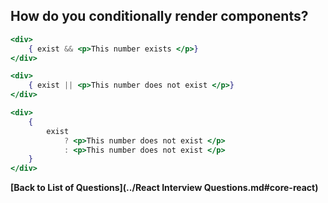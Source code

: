 ## How do you conditionally render components?

```jsx
<div>
    { exist && <p>This number exists </p>}
</div>

<div>
    { exist || <p>This number does not exist </p>}
</div>

<div>
    {
        exist 
            ? <p>This number does not exist </p>
            : <p>This number does not exist </p>
    }
</div>

```

**[Back to List of Questions](../React Interview Questions.md#core-react)**
